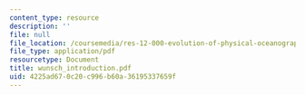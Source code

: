 ```yaml
---
content_type: resource
description: ''
file: null
file_location: /coursemedia/res-12-000-evolution-of-physical-oceanography-spring-2007/4225ad670c20c996b60a36195337659f_wunsch_introduction.pdf
file_type: application/pdf
resourcetype: Document
title: wunsch_introduction.pdf
uid: 4225ad67-0c20-c996-b60a-36195337659f
---
```

